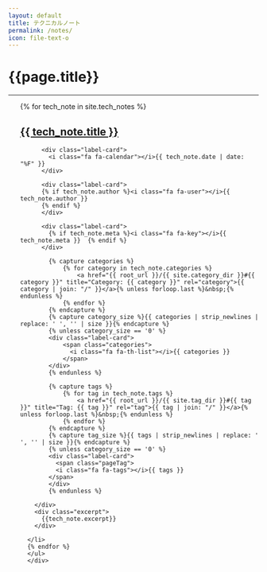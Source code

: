 ```yaml
---
layout: default
title: テクニカルノート
permalink: /notes/
icon: file-text-o
---
```


<div class="page clearfix" notes>
      <div class="left">
      <h1>{{page.title}}</h1>
      <hr>
      <ul style="list-style: none;">
      {% for tech_note in site.tech_notes %}
      <h2><a class="post-link" href="{{ tech_note.url | prepend: site.baseurl }}">{{ tech_note.title }}</a></h2>      
      <li>
        <div class="label">
              
          <div class="label-card">
            <i class="fa fa-calendar"></i>{{ tech_note.date | date: "%F" }}
          </div>
              
          <div class="label-card">
          {% if tech_note.author %}<i class="fa fa-user"></i>{{ tech_note.author }}
          {% endif %}
          </div>
          
          <div class="label-card">
            {% if tech_note.meta %}<i class="fa fa-key"></i>{{ tech_note.meta }}  {% endif %}
          </div>
        
            {% capture categories %}
                {% for category in tech_note.categories %}
                    <a href="{{ root_url }}/{{ site.category_dir }}#{{ category }}" title="Category: {{ category }}" rel="category">{{ category | join: "/" }}</a>{% unless forloop.last %}&nbsp;{% endunless %}
                {% endfor %}
            {% endcapture %}
            {% capture category_size %}{{ categories | strip_newlines | replace: ' ', '' | size }}{% endcapture %}
            {% unless category_size == '0' %}
            <div class="label-card">
                <span class="categories">
                  <i class="fa fa-th-list"></i>{{ categories }}
                </span>   
            </div>            
            {% endunless %}
            
            {% capture tags %}
                {% for tag in tech_note.tags %}
                    <a href="{{ root_url }}/{{ site.tag_dir }}#{{ tag }}" title="Tag: {{ tag }}" rel="tag">{{ tag | join: "/" }}</a>{% unless forloop.last %}&nbsp;{% endunless %}
                {% endfor %}
            {% endcapture %}   
            {% capture tag_size %}{{ tags | strip_newlines | replace: ' ', '' | size }}{% endcapture %}
            {% unless category_size == '0' %}
            <div class="label-card">
              <span class="pageTag">
              <i class="fa fa-tags"></i>{{ tags }}
            </span>
            </div>            
            {% endunless %}        
        
        </div> 
        <div class="excerpt">
          {{tech_note.excerpt}}
        </div>
        
      </li>
      {% endfor %}
      </ul>
      </div>
</div>

